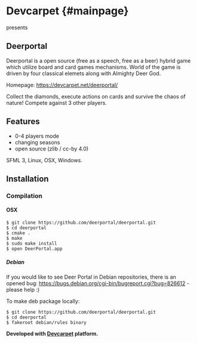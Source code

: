 Devcarpet                         {#mainpage}
=========
presents

Deerportal
----------

Deerportal is a open source (free as a speech, free as a beer) hybrid game which utilize  board and card games mechanisms. World of the game is driven by four classical elemets along with Almighty Deer God.

Homepage: https://devcarpet.net/deerportal/

Collect the diamonds, execute actions on cards and survive the chaos of nature! Compete against 3 other players.

Features
--------

* 0-4 players mode
* changing seasons
* open source (zlib / cc-by 4.0)

SFML 3, Linux, OSX, Windows.

## Installation

### Compilation

#### OSX

```
$ git clone https://github.com/deerportal/deerportal.git
$ cd deerportal
$ cmake .
$ make
$ sudo make install
$ open DeerPortal.app
```

##### Debian 

If you would like to see Deer Portal in Debian repositories, there is an opened bug: https://bugs.debian.org/cgi-bin/bugreport.cgi?bug=826612 - please help :)

To make deb package locally:

```
$ git clone https://github.com/deerportal/deerportal.git
$ cd deerportal
$ fakeroot debian/rules binary
```




**Developed with [Devcarpet](https://devcarpet.net) platform.**
